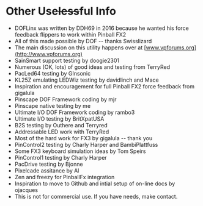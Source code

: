 # Other Use~~less~~ful Info

- DOFLinx was written by DDH69 in 2016 because he wanted his force feedback
  flippers to work within Pinball FX2
- All of this made possible by DOF -- thanks Swisslizard
- The main discussion on this utility happens over at
  [www.vpforums.org](http://www.vpforums.org)
- SainSmart support testing by doogie2301
- Numerous (OK, lots) of good ideas and testing from TerryRed
- PacLed64 testing by GInsonic
- KL25Z emulating LEDWiz testing by davidlinch and Mace
- Inspiration and encouragement for full Pinball FX2 force feedback
  from gigalula
- Pinscape DOF Framework coding by mjr
- Pinscape native testing by me
- Ultimate I/O DOF Framework coding by rambo3
- Ultimate I/O testing by BritXpatUSA
- B2S testing by Outhere and Terryred
- Addressable LED work with TerryRed
- Most of the hard work for FX3 by gigalula -- thank you
- PinControl2 testing by Charly Harper and BambiPlattfuss
- Some FX3 keyboard simulation ideas by Tom Speirs
- PinControl1 testing by Charly Harper
- PacDrive testing by Bjonne
- Pixelcade assitance by Al
- Zen and freezy for PinballFx integration
- Inspiration to move to Github and intial setup of on-line docs by ojacques
- This is not for commercial use. If you have needs, make contact.
